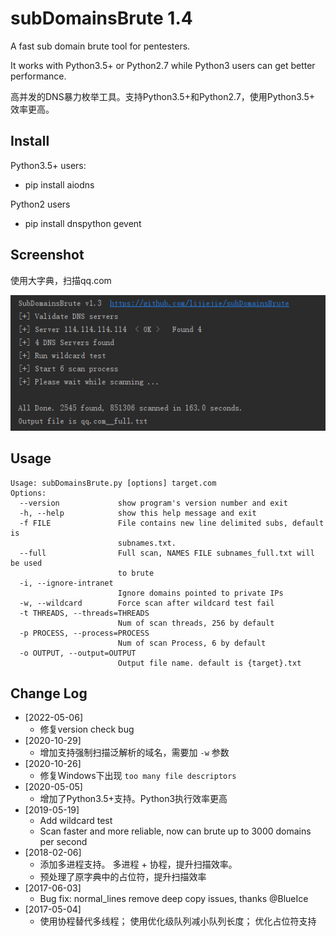 # subDomainsBrute 1.4 #

A fast sub domain brute tool for pentesters.

It works with Python3.5+ or Python2.7 while Python3 users can get better performance.

高并发的DNS暴力枚举工具。支持Python3.5+和Python2.7，使用Python3.5+ 效率更高。


## Install ##
Python3.5+ users:

* pip install aiodns

Python2 users 

* pip install dnspython gevent

## Screenshot ##

使用大字典，扫描qq.com

![screenshot](screenshot.png)

## Usage ##

	Usage: subDomainsBrute.py [options] target.com
	Options:
	  --version             show program's version number and exit
	  -h, --help            show this help message and exit
	  -f FILE               File contains new line delimited subs, default is
	                        subnames.txt.
	  --full                Full scan, NAMES FILE subnames_full.txt will be used
	                        to brute
	  -i, --ignore-intranet
	                        Ignore domains pointed to private IPs
	  -w, --wildcard        Force scan after wildcard test fail
	  -t THREADS, --threads=THREADS
	                        Num of scan threads, 256 by default
	  -p PROCESS, --process=PROCESS
	                        Num of scan Process, 6 by default
	  -o OUTPUT, --output=OUTPUT
	                        Output file name. default is {target}.txt

## Change Log 

* [2022-05-06]
  * 修复version check bug
* [2020-10-29]
  * 增加支持强制扫描泛解析的域名，需要加 `-w` 参数
* [2020-10-26]
  * 修复Windows下出现 `too many file descriptors`
* [2020-05-05]
  * 增加了Python3.5+支持。Python3执行效率更高
* [2019-05-19] 
  * Add wildcard test
  * Scan faster and more reliable, now can brute up to 3000 domains per second
* [2018-02-06] 
  * 添加多进程支持。 多进程 + 协程，提升扫描效率。 
  * 预处理了原字典中的占位符，提升扫描效率
* [2017-06-03] 
  * Bug fix: normal_lines remove deep copy issues, thanks @BlueIce
* [2017-05-04] 
  * 使用协程替代多线程； 使用优化级队列减小队列长度； 优化占位符支持


